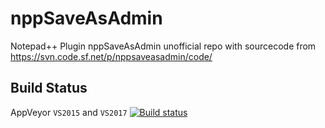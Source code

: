 # nppSaveAsAdmin
Notepad++ Plugin nppSaveAsAdmin
unofficial repo with sourcecode from https://svn.code.sf.net/p/nppsaveasadmin/code/


Build Status
------------

AppVeyor `VS2015` and `VS2017`  [![Build status](https://ci.appveyor.com/api/projects/status/2i05423mxuqtwfdt?svg=true)](https://ci.appveyor.com/project/chcg/nppsaveasadmin)



